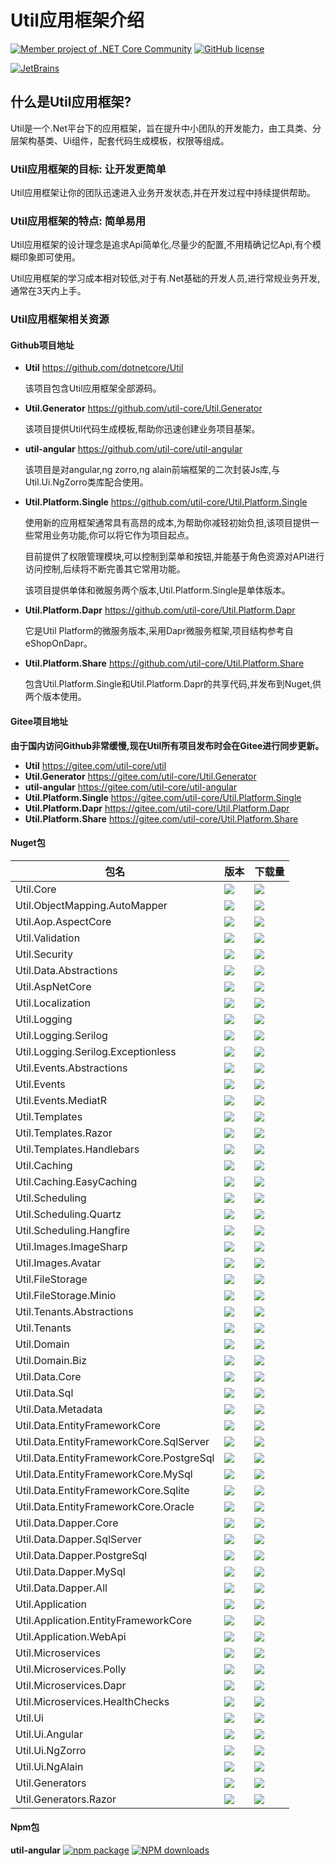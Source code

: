# Util应用框架介绍

[![Member project of .NET Core Community](https://img.shields.io/badge/member%20project%20of-NCC-9e20c9.svg)](https://github.com/dotnetcore)
[![GitHub license](https://img.shields.io/badge/license-MIT-blue.svg)](https://mit-license.org/)

<a href="https://www.jetbrains.com/?from=Util" target="_blank">
    <img src="https://github.com/dotnetcore/Home/blob/master/img/jetbrains.svg" title="JetBrains" />
</a>


## 什么是Util应用框架? 

Util是一个.Net平台下的应用框架，旨在提升中小团队的开发能力，由工具类、分层架构基类、Ui组件，配套代码生成模板，权限等组成。


### Util应用框架的目标: **让开发更简单**

Util应用框架让你的团队迅速进入业务开发状态,并在开发过程中持续提供帮助。


### Util应用框架的特点: **简单易用**

Util应用框架的设计理念是追求Api简单化,尽量少的配置,不用精确记忆Api,有个模糊印象即可使用。

Util应用框架的学习成本相对较低,对于有.Net基础的开发人员,进行常规业务开发,通常在3天内上手。

### Util应用框架相关资源

#### Github项目地址

- **Util** <https://github.com/dotnetcore/Util>

    该项目包含Util应用框架全部源码。
- **Util.Generator** <https://github.com/util-core/Util.Generator>

    该项目提供Util代码生成模板,帮助你迅速创建业务项目基架。
- **util-angular** <https://github.com/util-core/util-angular>

    该项目是对angular,ng zorro,ng alain前端框架的二次封装Js库,与Util.Ui.NgZorro类库配合使用。
- **Util.Platform.Single** <https://github.com/util-core/Util.Platform.Single>

    使用新的应用框架通常具有高昂的成本,为帮助你减轻初始负担,该项目提供一些常用业务功能,你可以将它作为项目起点。
    
    目前提供了权限管理模块,可以控制到菜单和按钮,并能基于角色资源对API进行访问控制,后续将不断完善其它常用功能。

    该项目提供单体和微服务两个版本,Util.Platform.Single是单体版本。
- **Util.Platform.Dapr** <https://github.com/util-core/Util.Platform.Dapr>

    它是Util Platform的微服务版本,采用Dapr微服务框架,项目结构参考自eShopOnDapr。
- **Util.Platform.Share** <https://github.com/util-core/Util.Platform.Share>

    包含Util.Platform.Single和Util.Platform.Dapr的共享代码,并发布到Nuget,供两个版本使用。

#### Gitee项目地址

**由于国内访问Github非常缓慢,现在Util所有项目发布时会在Gitee进行同步更新。**

- **Util** <https://gitee.com/util-core/util>
- **Util.Generator** <https://gitee.com/util-core/Util.Generator>
- **util-angular** <https://gitee.com/util-core/util-angular>
- **Util.Platform.Single** <https://gitee.com/util-core/Util.Platform.Single>
- **Util.Platform.Dapr** <https://gitee.com/util-core/Util.Platform.Dapr>
- **Util.Platform.Share** <https://gitee.com/util-core/Util.Platform.Share>

#### Nuget包

| 包名 |  版本 | 下载量
|--------------|  ------- | ----
| Util.Core | ![](https://img.shields.io/nuget/v/Util.Core.svg) | ![](https://img.shields.io/nuget/dt/Util.Core.svg)
| Util.ObjectMapping.AutoMapper | ![](https://img.shields.io/nuget/v/Util.ObjectMapping.AutoMapper.svg) | ![](https://img.shields.io/nuget/dt/Util.ObjectMapping.AutoMapper.svg)
| Util.Aop.AspectCore | ![](https://img.shields.io/nuget/v/Util.Aop.AspectCore.svg) | ![](https://img.shields.io/nuget/dt/Util.Aop.AspectCore.svg)
| Util.Validation | ![](https://img.shields.io/nuget/v/Util.Validation.svg) | ![](https://img.shields.io/nuget/dt/Util.Validation.svg)
| Util.Security | ![](https://img.shields.io/nuget/v/Util.Security.svg) | ![](https://img.shields.io/nuget/dt/Util.Security.svg)
| Util.Data.Abstractions | ![](https://img.shields.io/nuget/v/Util.Data.Abstractions.svg) | ![](https://img.shields.io/nuget/dt/Util.Data.Abstractions.svg)
| Util.AspNetCore | ![](https://img.shields.io/nuget/v/Util.AspNetCore.svg) | ![](https://img.shields.io/nuget/dt/Util.AspNetCore.svg)
| Util.Localization | ![](https://img.shields.io/nuget/v/Util.Localization.svg) | ![](https://img.shields.io/nuget/dt/Util.Localization.svg)
| Util.Logging | ![](https://img.shields.io/nuget/v/Util.Logging.svg) | ![](https://img.shields.io/nuget/dt/Util.Logging.svg)
| Util.Logging.Serilog | ![](https://img.shields.io/nuget/v/Util.Logging.Serilog.svg) | ![](https://img.shields.io/nuget/dt/Util.Logging.Serilog.svg)
| Util.Logging.Serilog.Exceptionless | ![](https://img.shields.io/nuget/v/Util.Logging.Serilog.Exceptionless.svg) | ![](https://img.shields.io/nuget/dt/Util.Logging.Serilog.Exceptionless.svg)
| Util.Events.Abstractions | ![](https://img.shields.io/nuget/v/Util.Events.Abstractions.svg) | ![](https://img.shields.io/nuget/dt/Util.Events.Abstractions.svg)
| Util.Events | ![](https://img.shields.io/nuget/v/Util.Events.svg) | ![](https://img.shields.io/nuget/dt/Util.Events.svg)
| Util.Events.MediatR | ![](https://img.shields.io/nuget/v/Util.Events.MediatR.svg) | ![](https://img.shields.io/nuget/dt/Util.Events.MediatR.svg)
| Util.Templates | ![](https://img.shields.io/nuget/v/Util.Templates.svg) | ![](https://img.shields.io/nuget/dt/Util.Templates.svg)
| Util.Templates.Razor | ![](https://img.shields.io/nuget/v/Util.Templates.Razor.svg) | ![](https://img.shields.io/nuget/dt/Util.Templates.Razor.svg)
| Util.Templates.Handlebars | ![](https://img.shields.io/nuget/v/Util.Templates.Handlebars.svg) | ![](https://img.shields.io/nuget/dt/Util.Templates.Handlebars.svg)
| Util.Caching | ![](https://img.shields.io/nuget/v/Util.Caching.svg) | ![](https://img.shields.io/nuget/dt/Util.Caching.svg)
| Util.Caching.EasyCaching | ![](https://img.shields.io/nuget/v/Util.Caching.EasyCaching.svg) | ![](https://img.shields.io/nuget/dt/Util.Caching.EasyCaching.svg)
| Util.Scheduling | ![](https://img.shields.io/nuget/v/Util.Scheduling.svg) | ![](https://img.shields.io/nuget/dt/Util.Scheduling.svg)
| Util.Scheduling.Quartz | ![](https://img.shields.io/nuget/v/Util.Scheduling.Quartz.svg) | ![](https://img.shields.io/nuget/dt/Util.Scheduling.Quartz.svg)
| Util.Scheduling.Hangfire | ![](https://img.shields.io/nuget/v/Util.Scheduling.Hangfire.svg) | ![](https://img.shields.io/nuget/dt/Util.Scheduling.Hangfire.svg)
| Util.Images.ImageSharp | ![](https://img.shields.io/nuget/v/Util.Images.ImageSharp.svg) | ![](https://img.shields.io/nuget/dt/Util.Images.ImageSharp.svg)
| Util.Images.Avatar | ![](https://img.shields.io/nuget/v/Util.Images.Avatar.svg) | ![](https://img.shields.io/nuget/dt/Util.Images.Avatar.svg)
| Util.FileStorage | ![](https://img.shields.io/nuget/v/Util.FileStorage.svg) | ![](https://img.shields.io/nuget/dt/Util.FileStorage.svg)
| Util.FileStorage.Minio | ![](https://img.shields.io/nuget/v/Util.FileStorage.Minio.svg) | ![](https://img.shields.io/nuget/dt/Util.FileStorage.Minio.svg)
| Util.Tenants.Abstractions | ![](https://img.shields.io/nuget/v/Util.Tenants.Abstractions.svg) | ![](https://img.shields.io/nuget/dt/Util.Tenants.Abstractions.svg)
| Util.Tenants | ![](https://img.shields.io/nuget/v/Util.Tenants.svg) | ![](https://img.shields.io/nuget/dt/Util.Tenants.svg)
| Util.Domain | ![](https://img.shields.io/nuget/v/Util.Domain.svg) | ![](https://img.shields.io/nuget/dt/Util.Domain.svg)
| Util.Domain.Biz | ![](https://img.shields.io/nuget/v/Util.Domain.Biz.svg) | ![](https://img.shields.io/nuget/dt/Util.Domain.Biz.svg)
| Util.Data.Core | ![](https://img.shields.io/nuget/v/Util.Data.Core.svg) | ![](https://img.shields.io/nuget/dt/Util.Data.Core.svg)
| Util.Data.Sql | ![](https://img.shields.io/nuget/v/Util.Data.Sql.svg) | ![](https://img.shields.io/nuget/dt/Util.Data.Sql.svg)
| Util.Data.Metadata | ![](https://img.shields.io/nuget/v/Util.Data.Metadata.svg) | ![](https://img.shields.io/nuget/dt/Util.Data.Metadata.svg)
| Util.Data.EntityFrameworkCore | ![](https://img.shields.io/nuget/v/Util.Data.EntityFrameworkCore.svg) | ![](https://img.shields.io/nuget/dt/Util.Data.EntityFrameworkCore.svg)
| Util.Data.EntityFrameworkCore.SqlServer | ![](https://img.shields.io/nuget/v/Util.Data.EntityFrameworkCore.SqlServer.svg) | ![](https://img.shields.io/nuget/dt/Util.Data.EntityFrameworkCore.SqlServer.svg)
| Util.Data.EntityFrameworkCore.PostgreSql | ![](https://img.shields.io/nuget/v/Util.Data.EntityFrameworkCore.PostgreSql.svg) | ![](https://img.shields.io/nuget/dt/Util.Data.EntityFrameworkCore.PostgreSql.svg)
| Util.Data.EntityFrameworkCore.MySql | ![](https://img.shields.io/nuget/v/Util.Data.EntityFrameworkCore.MySql.svg) | ![](https://img.shields.io/nuget/dt/Util.Data.EntityFrameworkCore.MySql.svg)
| Util.Data.EntityFrameworkCore.Sqlite | ![](https://img.shields.io/nuget/v/Util.Data.EntityFrameworkCore.Sqlite.svg) | ![](https://img.shields.io/nuget/dt/Util.Data.EntityFrameworkCore.Sqlite.svg)
| Util.Data.EntityFrameworkCore.Oracle | ![](https://img.shields.io/nuget/v/Util.Data.EntityFrameworkCore.Oracle.svg) | ![](https://img.shields.io/nuget/dt/Util.Data.EntityFrameworkCore.Oracle.svg)
| Util.Data.Dapper.Core | ![](https://img.shields.io/nuget/v/Util.Data.Dapper.Core.svg) | ![](https://img.shields.io/nuget/dt/Util.Data.Dapper.Core.svg)
| Util.Data.Dapper.SqlServer | ![](https://img.shields.io/nuget/v/Util.Data.Dapper.SqlServer.svg) | ![](https://img.shields.io/nuget/dt/Util.Data.Dapper.SqlServer.svg)
| Util.Data.Dapper.PostgreSql | ![](https://img.shields.io/nuget/v/Util.Data.Dapper.PostgreSql.svg) | ![](https://img.shields.io/nuget/dt/Util.Data.Dapper.PostgreSql.svg)
| Util.Data.Dapper.MySql | ![](https://img.shields.io/nuget/v/Util.Data.Dapper.MySql.svg) | ![](https://img.shields.io/nuget/dt/Util.Data.Dapper.MySql.svg)
| Util.Data.Dapper.All | ![](https://img.shields.io/nuget/v/Util.Data.Dapper.All.svg) | ![](https://img.shields.io/nuget/dt/Util.Data.Dapper.All.svg)
| Util.Application | ![](https://img.shields.io/nuget/v/Util.Application.svg) | ![](https://img.shields.io/nuget/dt/Util.Application.svg)
| Util.Application.EntityFrameworkCore | ![](https://img.shields.io/nuget/v/Util.Application.EntityFrameworkCore.svg) | ![](https://img.shields.io/nuget/dt/Util.Application.EntityFrameworkCore.svg)
| Util.Application.WebApi | ![](https://img.shields.io/nuget/v/Util.Application.WebApi.svg) | ![](https://img.shields.io/nuget/dt/Util.Application.WebApi.svg)
| Util.Microservices | ![](https://img.shields.io/nuget/v/Util.Microservices.svg) | ![](https://img.shields.io/nuget/dt/Util.Microservices.svg)
| Util.Microservices.Polly | ![](https://img.shields.io/nuget/v/Util.Microservices.Polly.svg) | ![](https://img.shields.io/nuget/dt/Util.Microservices.Polly.svg)
| Util.Microservices.Dapr | ![](https://img.shields.io/nuget/v/Util.Microservices.Dapr.svg) | ![](https://img.shields.io/nuget/dt/Util.Microservices.Dapr.svg)
| Util.Microservices.HealthChecks | ![](https://img.shields.io/nuget/v/Util.Microservices.HealthChecks.svg) | ![](https://img.shields.io/nuget/dt/Util.Microservices.HealthChecks.svg)
| Util.Ui | ![](https://img.shields.io/nuget/v/Util.Ui.svg) | ![](https://img.shields.io/nuget/dt/Util.Ui.svg)
| Util.Ui.Angular | ![](https://img.shields.io/nuget/v/Util.Ui.Angular.svg) | ![](https://img.shields.io/nuget/dt/Util.Ui.Angular.svg)
| Util.Ui.NgZorro | ![](https://img.shields.io/nuget/v/Util.Ui.NgZorro.svg) | ![](https://img.shields.io/nuget/dt/Util.Ui.NgZorro.svg)
| Util.Ui.NgAlain | ![](https://img.shields.io/nuget/v/Util.Ui.NgAlain.svg) | ![](https://img.shields.io/nuget/dt/Util.Ui.NgAlain.svg)
| Util.Generators | ![](https://img.shields.io/nuget/v/Util.Generators.svg) | ![](https://img.shields.io/nuget/dt/Util.Generators.svg)
| Util.Generators.Razor | ![](https://img.shields.io/nuget/v/Util.Generators.Razor.svg) | ![](https://img.shields.io/nuget/dt/Util.Generators.Razor.svg)

#### Npm包

**util-angular** 
[![npm package](https://img.shields.io/npm/v/util-angular.svg?style=flat-square)](https://www.npmjs.org/package/util-angular) 
[![NPM downloads](http://img.shields.io/npm/dm/util-angular.svg?style=flat-square)](https://npmjs.org/package/util-angular)